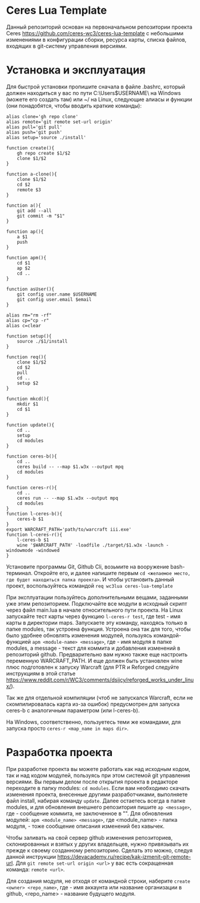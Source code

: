 # Ceres Lua Template

Данный репозиторий основан на первоначальном репозитории проекта Ceres https://github.com/ceres-wc3/ceres-lua-template с небольшими изменениями в конфигурации сборки, ресурса карты, списка файлов, входящих в git-систему управления версиями.


# Установка и эксплуатация

Для быстрой установки пропишите сначала в файле .bashrc, который должен находиться у вас по пути C:\Users\$USERNAME\ на Windows (можете его создать там) или ~/ на Linux, следующие алиасы и функции (они понадобятся, чтобы вводить краткие команды):

```
alias clone='gh repo clone'
alias remote='git remote set-url origin'
alias pull='git pull'
alias push='git push'
alias setup='source ./install'

function create(){
    gh repo create $1/$2
    clone $1/$2
}

function a-clone(){
	clone $1/$2
	cd $2
	remote $3
}

function a(){
	git add --all
	git commit -m "$1"
}

function ap(){
	a $1
	push
}

function apm(){
    cd $1
    ap $2
    cd ..
}

function asUser(){
    git config user.name $USERNAME
    git config user.email $email
}

alias rm="rm -rf"
alias cp="cp -r"
alias c=clear

function setup(){
    source ./$1/install
}

function req(){
	clone $1/$2
	cd $2
	pull
	cd ..
    setup $2
}

function mkcd(){
	mkdir $1
	cd $1
}

function update(){
    cd ..
    setup
    cd modules
}

function ceres-b(){
    cd ..
    ceres build -- --map $1.w3x --output mpq
    cd modules
}

function ceres-r(){
    cd ..
    ceres run -- --map $1.w3x --output mpq
    cd modules
}
function l-ceres-b(){
	ceres-b $1
}
export WARCRAFT_PATH='path/to/warcraft iii.exe'
function l-ceres-r(){
	l-ceres-b $1
	wine '$WARCRAFT_PATH' -loadfile ./target/$1.w3x -launch -windowmode -windowed
}
```

Установите программы Git, Github Cli, возьмите на вооружение bash-терминал. Откройте его, и далее напишите первым `cd <желаемое место, где будет находиться папка проекта>`. И чтобы установить данный проект, воспользуйтесь командой `req wc3lua ceres-lua-template`

При эксплуатации пользуйтесь дополнительными вещами, заданными уже этим репозиторием. Подключайте все модули в исходный скрипт через файл main.lua в начале относительного пути проекта.
На Linux запускайте тест карты через функцию `l-ceres-r test`, где test - имя карты в директории maps. Запускаете эту команду, находясь только в папке modules, так устроена функция. Устроена она так для того, чтобы было удобнее обновлять изменения модулей, пользуясь командой-функцией `apm <module-name> <message>`, где <module-name> - имя модуля в папке modules, а message - текст для коммита и добавления изменений в репозиторий github. Предварительно вам нужно также еще настроить переменную WARCRAFT_PATH. И еще должен быть установлен wine плюс подготовлен к запуску Warcraft (для PTR и Reforged следуйте инструкциям в этой статье https://www.reddit.com/r/WC3/comments/dsijcy/reforged_works_under_linux/).

Так же для отдельной компиляции (чтоб не запускался Warcraft, если не скомпилировалась карта из-за ошибок) предусмотрен для запуска ceres-b с аналогичным параметром (или l-ceres-b).

На Windows, соответственно, пользуетесь теми же командами, для запуска просто `ceres-r <map_name in maps dir>`.


# Разработка проекта

При разработке проекта вы можете работать как над исходным кодом, так и над кодом модулей, пользуясь при этом системой git управления версиями. Вы первым делом после открытия проекта в редакторе переходите в папку modules: `cd modules`. Если вам необходимо скачать изменения проекта, внесенные другими разработчиками, выполняете файл install, набирая команду `update`. Далее остаетесь всегда в папке modules, и для обновления внешнего репозитория пишите `ap <message>`, где <message> - сообщение коммита, не заключенное в "". Для обновления модулей: `apm <module_name> <message>`, где <module_name> - папка модуля, <message> - тоже сообщение описания изменений без кавычек.



Чтобы заливать на свой сервер github изменения репозиториев, склонированных и взятых у других владельцев, нужно привязывать их прежде к своему созданному репозиторию. Сделать это можно, следуя данной инструкции https://devacademy.ru/recipe/kak-izmenit-git-remote-url.
Для `git remote set-url origin <url>` у вас есть сокращенная команда: `remote <url>`.

Для создания модуля, не отходя от командной строки, наберите `create <owner> <repo_name>`, где <owner> - имя аккаунта или название организации в github, <repo_name> - название будущего модуля.
